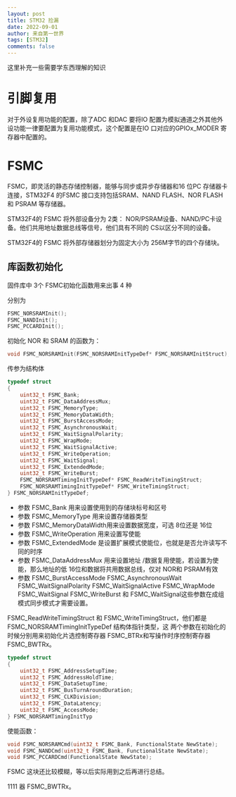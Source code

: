 ```yaml
---
layout: post
title: STM32 捡漏
date: 2022-09-01
author: 来自第一世界
tags: [STM32]
comments: false
---
```

这里补充一些需要学东西理解的知识

# 引脚复用

对于外设复用功能的配置，除了ADC 和DAC 要将IO 配置为模拟通道之外其他外设功能一律要配置为复用功能模式，这个配置是在IO 口对应的GPIOx_MODER 寄存器中配置的。



# FSMC

FSMC，即灵活的静态存储控制器，能够与同步或异步存储器和16 位PC 存储器卡连接，STM32F4 的FSMC 接口支持包括SRAM、NAND FLASH、NOR FLASH 和 PSRAM 等存储器。

STM32F4的 FSMC 将外部设备分为 2类： NOR/PSRAM设备、NAND/PC卡设备。他们共用地址数据总线等信号，他们具有不同的 CS以区分不同的设备。

STM32F4的 FSMC 将外部存储器划分为固定大小为 256M字节的四个存储块。

## 库函数初始化

固件库中 3个 FSMC初始化函数用来出事 4 种

分别为

```c
FSMC_NORSRAMInit();
FSMC_NANDInit();
FSMC_PCCARDInit();
```

初始化 NOR 和 SRAM 的函数为：

```c
void FSMC_NORSRAMInit(FSMC_NORSRAMInitTypeDef* FSMC_NORSRAMInitStruct);
```

传参为结构体

```c
typedef struct 
{ 
	uint32_t FSMC_Bank; 
	uint32_t FSMC_DataAddressMux; 
	uint32_t FSMC_MemoryType; 
	uint32_t FSMC_MemoryDataWidth; 
	uint32_t FSMC_BurstAccessMode; 
	uint32_t FSMC_AsynchronousWait; 
	uint32_t FSMC_WaitSignalPolarity; 
	uint32_t FSMC_WrapMode; 
	uint32_t FSMC_WaitSignalActive; 
	uint32_t FSMC_WriteOperation; 
	uint32_t FSMC_WaitSignal; 
	uint32_t FSMC_ExtendedMode; 
	uint32_t FSMC_WriteBurst; 
	FSMC_NORSRAMTimingInitTypeDef* FSMC_ReadWriteTimingStruct; 
	FSMC_NORSRAMTimingInitTypeDef* FSMC_WriteTimingStruct; 
} FSMC_NORSRAMInitTypeDef;
```

* 参数 FSMC_Bank 用来设置使用到的存储块标号和区号
* 参数 FSMC_MemoryType 用来设置存储器类型
* 参数 FSMC_MemoryDataWidth用来设置数据宽度，可选 8位还是 16位
* 参数 FSMC_WriteOperation 用来设置写使能
* 参数 FSMC_ExtendedMode 是设置扩展模式使能位，也就是是否允许读写不同的时序
* 参数 FSMC_DataAddressMux 用来设置地址 /数据复用使能，若设置为使能，那么地址的低 16位和数据将共用数据总线，仅对 NOR和 PSRAM有效
* 参数 FSMC_BurstAccessMode FSMC_AsynchronousWait FSMC_WaitSignalPolarity FSMC_WaitSignalActive FSMC_WrapMode FSMC_WaitSignal FSMC_WriteBurst 和 FSMC_WaitSignal这些参数在成组模式同步模式才需要设置。

FSMC_ReadWriteTimingStruct 和 FSMC_WriteTimingStruct，他们都是 FSMC_NORSRAMTimingInitTypeDef 结构体指针类型，这
两个参数在初始化的时候分别用来初始化片选控制寄存器 FSMC_BTRx和写操作时序控制寄存器 FSMC_BWTRx。

```c
typedef struct 
{ 
	uint32_t FSMC_AddressSetupTime; 
	uint32_t FSMC_AddressHoldTime; 
	uint32_t FSMC_DataSetupTime; 
	uint32_t FSMC_BusTurnAroundDuration; 
	uint32_t FSMC_CLKDivision; 
	uint32_t FSMC_DataLatency; 
	uint32_t FSMC_AccessMode; 
} FSMC_NORSRAMTimingInitTyp
```

使能函数：

```c
void FSMC_NORSRAMCmd(uint32_t FSMC_Bank, FunctionalState NewState); 
void FSMC_NANDCmd(uint32_t FSMC_Bank, FunctionalState NewState); 
void FSMC_PCCARDCmd(FunctionalState NewState);
```

FSMC 这块还比较模糊，等以后实际用到之后再进行总结。



















1111
器 FSMC_BWTRx。
